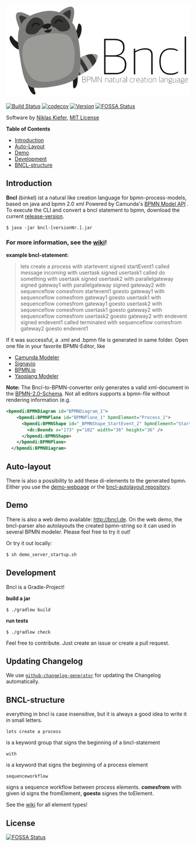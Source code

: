 ![alt text](logo1.png)

[![Build Status](https://travis-ci.org/pinussilvestrus/bncl.svg?branch=master)](https://travis-ci.org/pinussilvestrus/bncl) [![codecov](https://codecov.io/gh/pinussilvestrus/bncl/branch/develop/graph/badge.svg)](https://codecov.io/gh/pinussilvestrus/bncl)
[![Version](https://img.shields.io/github/release/pinussilvestrus/bncl.svg)](https://github.com/pinussilvestrus/bncl/releases) [![FOSSA Status](https://app.fossa.io/api/projects/git%2Bgithub.com%2Fpinussilvestrus%2Fbncl.svg?type=shield)](https://app.fossa.io/projects/git%2Bgithub.com%2Fpinussilvestrus%2Fbncl?ref=badge_shield)

Software by [Niklas Kiefer](https://www.niklaskiefer.de/), [MIT License](https://github.com/pinussilvestrus/bncl/blob/develop/LICENSE)

**Table of Contents**

- [Introduction](#introduction)
- [Auto-Layout](#autolayout)
- [Demo](#demo)
- [Development](#development)
- [BNCL-structure](#bncl-structure)

## Introduction

**Bncl** (binkel) ist a natural like creation language for bpmn-process-models, based on java and bpmn 2.0 xml
Powered by Camunda's [BPMN Model API](https://github.com/camunda/camunda-bpmn-model) .
To execute the CLI and convert a bncl statement to bpmn, download the current [release-version](https://github.com/pinussilvestrus/bncl/releases).

```shell
$ java -jar bncl-[versionNr.].jar
```


### For more information, see the [wiki](https://github.com/pinussilvestrus/bncl/wiki)!

**example bncl-statement:**

> lets create a process with startevent signed startEvent1 called message incoming with usertask signed usertask1 called do something with usertask signed usertask2 with parallelgateway signed gateway1 with parallelgateway signed gateway2 with sequenceflow comesfrom startevent1 goesto gateway1 with sequenceflow comesfrom gateway1 goesto usertask1 with sequenceflow comesfrom gateway1 goesto usertask2 with sequenceflow comesfrom usertask1 goesto gateway2 with sequenceflow comesfrom usertask2 goesto gateway2 with endevent signed endevent1 called terminated with sequenceflow comesfrom gateway2 goesto endevent1


If it was successful, a .xml and .bpmn file is generated in same folder. Open one file in your favorite BPMN-Editor, like
 - [Camunda Modeler](https://camunda.org/bpmn/tool/)
 - [Signavio](http://www.signavio.com/)
 - [BPMN.io](https://bpmn.io/)
 - [Yaoqiang Modeler](https://sourceforge.net/projects/bpmn/)

**Note:** The Bncl-to-BPMN-converter only generates a valid xml-document in the [BPMN-2.0-Schema](http://activiti.org/userguide/index.html#whatIsBpmn).
Not all editors supports a bpmn-file without rendering information (e.g.

```xml
<bpmndi:BPMNDiagram id="BPMNDiagram_1">
    <bpmndi:BPMNPlane id="BPMNPlane_1" bpmnElement="Process_1">
      <bpmndi:BPMNShape id="_BPMNShape_StartEvent_2" bpmnElement="StartEvent_1">
        <dc:Bounds x="173" y="102" width="36" height="36" />
      </bpmndi:BPMNShape>
    </bpmndi:BPMNPlane>
  </bpmndi:BPMNDiagram>
```

## Auto-layout

There is also a possibility to add these di-elements to the generated bpmn. Either you use the [demo-webpage](#demo) or the [bncl-autolayout repository](https://github.com/pinussilvestrus/bncl-autolayout).

## Demo

There is also a web demo available: http://bncl.de. On the web demo, the bncl-parser also autolayouts the created bpmn-string so it can used in several BPMN modeler. Please feel free to try it out!

Or try it out locally:
```sh
$ sh demo_server_startup.sh
```

## Development

Bncl is a Gradle-Project!

**build a jar**
```shell
$ ./gradlew build
```

**run tests**
```shell
$ ./gradlew check
```

Feel free to contribute. Just create an issue or create a pull request.

## Updating Changelog

We use [`github-changelog-generator`](https://github.com/github-changelog-generator/github-changelog-generator) for updating the Changelog automatically.

## BNCL-structure

everything in bncl is case insensitive, but it is always a good idea to write it in small letters.

    lets create a process

  is a keyword group that signs the beginning of a bncl-statement

	with

is a keyword that signs the beginning of a process element

    sequenceworkflow

signs a sequence workflow between process elements. **comesfrom** with given id signs the fromElement, **goesto** signes the toElement.

See the [wiki](https://github.com/pinussilvestrus/bncl/wiki) for all element types!


## License
[![FOSSA Status](https://app.fossa.io/api/projects/git%2Bgithub.com%2Fpinussilvestrus%2Fbncl.svg?type=large)](https://app.fossa.io/projects/git%2Bgithub.com%2Fpinussilvestrus%2Fbncl?ref=badge_large)
